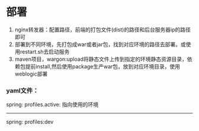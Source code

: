 # 部署
1. nginx转发器：配置路径，前端的打包文件(dist)的路径和后台服务器ip的路径即可  
2. 部署到不同环境，先打包成war或者jar包，找到对应环境的路径去部署。或使用restart.sh去启动服务  
3. maven项目，wargon:upload将静态文件上传到指定的环境静态资源目录，依赖包提前install,然后使用package生产war包，放到对应环境目录，使用weblogic部署

### yaml文件：
spring:
  profiles.active: 指向使用的环境
    
---
spring:
  profiles:dev
